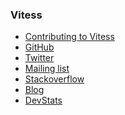 ### Vitess

- [Contributing to
Vitess](https://github.com/youtube/vitess/blob/master/CONTRIBUTING.md)
- [GitHub](https://github.com/youtube/vitess)
- [Twitter](https://twitter.com/vitessio)
- [Mailing list](https://groups.google.com/forum/#!forum/vitess-announce)
- [Stackoverflow](https://stackoverflow.com/search?tab=newest&q=vitess)
- [Blog](http://blog.vitess.io/)
- [DevStats](https://vitess.devstats.cncf.io/)
